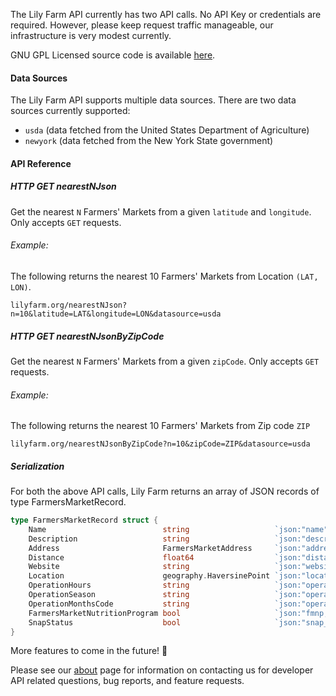 The Lily Farm API currently has two API calls. No API Key or credentials are required. However, please keep request traffic manageable, our infrastructure is very modest currently.

GNU GPL Licensed source code is available [here](https://github.com/jadidbourbaki/lilyfarm-public).

#### Data Sources

The Lily Farm API supports multiple data sources. There are two data sources currently supported:

- `usda` (data fetched from the United States Department of Agriculture)
- `newyork` (data fetched from the New York State government)

#### API Reference

##### HTTP GET nearestNJson

Get the nearest `N` Farmers' Markets from a given `latitude` and `longitude`. Only accepts 
`GET` requests. 

###### Example:

The following returns the nearest 10 Farmers' Markets from Location `(LAT, LON)`.

```
lilyfarm.org/nearestNJson?n=10&latitude=LAT&longitude=LON&datasource=usda
```


##### HTTP GET nearestNJsonByZipCode

Get the nearest `N` Farmers' Markets from a given `zipCode`. Only accepts `GET` requests.

###### Example:

The following returns the nearest 10 Farmers' Markets from Zip code `ZIP`

```
lilyfarm.org/nearestNJsonByZipCode?n=10&zipCode=ZIP&datasource=usda
```

##### Serialization

For both the above API calls, Lily Farm returns an array of JSON records of type FarmersMarketRecord.

```go
type FarmersMarketRecord struct {
	Name                          string                   `json:"name"`
	Description                   string                   `json:"description,omitempty"`
	Address                       FarmersMarketAddress     `json:"address"`
	Distance                      float64                  `json:"distance"`
	Website                       string                   `json:"website,omitempty"`
	Location                      geography.HaversinePoint `json:"location"`
	OperationHours                string                   `json:"operation_hours,omitempty"`       // Day and Hours the market is open
	OperationSeason               string                   `json:"operation_season,omitempty"`      // Month and day when the market opens and closes for the year
	OperationMonthsCode           string                   `json:"operation_months_code,omitempty"` 
	FarmersMarketNutritionProgram bool                     `json:"fmnp,omitempty"`                  // true indicates that this market is part of the Farmers Market Nutrition Program.
	SnapStatus                    bool                     `json:"snap_status,omitempty"`           // true indicates the market accepts SNAP; www.snaptomarket.com
}
```

More features to come in the future! 🙂

Please see our [about](/about) page for information on contacting us for developer API related questions, bug reports, and feature requests.